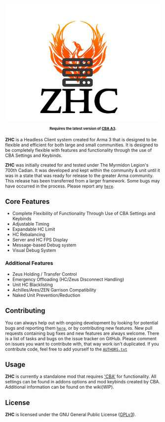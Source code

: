 <p align="center">
    <img src="https://github.com/TMZulu/ZHC/blob/master/ZHCLogo.png" width="600">
</p>

<p align="center">
    <sup><strong>Requires the latest version of <a href="https://github.com/CBATeam/CBA_A3/releases">CBA A3</a>.</strong></sup>
</p>

**ZHC** is a Headless Client system created for Arma 3 that is designed to be flexible and efficient for both large and small communities. It is designed to be completely flexible with features and functionality through the use of CBA Settings and Keybinds.

**ZHC** was initially created for and tested under The Myrmidon Legion's 700th Cadian. It was developed and kept within the community & unit until it was in a state that was ready for release to the greater Arma community. This release has been transferred from a larger framework. Some bugs may have occurred in the process. Please report any [`here`](https://github.com/TMZulu/ZHC/issues).

## Core Features

- Complete Flexibility of Functionality Through Use of CBA Settings and Keybinds
- Adjustable Timing
- Expandable HC Limit
- HC Rebalancing
- Server and HC FPS Display
- Message-based Debug system
- Visual Debug System


### Additional Features

- Zeus Holding / Transfer Control
- Emergency Offloading (HC/Zeus Disconnect Handling)
- Unit HC Blacklisting
- Achilles/Ares/ZEN Garrison Compatibility
- Naked Unit Prevention/Reduction

## Contributing

You can always help out with ongoing development by looking for potential bugs and reporting them [`here`](https://github.com/TMZulu/ZHC/issues), or by contributing new features. New pull requests containing bug fixes and new features are always welcome. There is a list of tasks and bugs on the issue tracker on GitHub. Please comment on issues you want to contribute with, that way work isn't duplicated. If you contribute code, feel free to add yourself to the [`AUTHORS.txt`](https://github.com/TMZulu/ZHC/blob/master/AUTHORS.txt)

## Usage

**ZHC** is currently a standalone mod that requires ['CBA'](https://github.com/CBATeam/CBA_A3/releases) for functionality. All settings can be found in addons options and mod keybinds created by CBA. Additional information can be found on the wiki(WIP).

## License

**ZHC** is licensed under the GNU General Public License ([GPLv3](https://github.com/TMZulu/ZHC/blob/master/LICENSE)).
